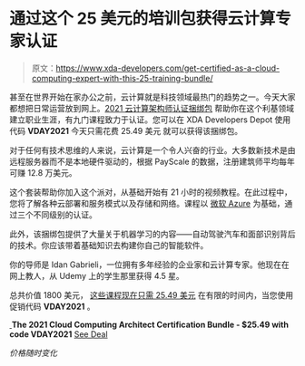 # 通过这个 25 美元的培训包获得云计算专家认证

> 原文：<https://www.xda-developers.com/get-certified-as-a-cloud-computing-expert-with-this-25-training-bundle/>

甚至在世界开始在家办公之前，云计算就是科技领域最热门的趋势之一。今天大家都想把日常运营放到网上。[2021 云计算架构师认证捆绑包](https://depot.xda-developers.com/sales/the-2021-cloud-computing-architect-certification-bundle?utm_source=xda-developers.com&utm_medium=referral&utm_campaign=the-2021-cloud-computing-architect-certification-bundle&utm_term=scsf-470524&utm_content=a0x1P000004Z8zMQAS&scsonar=1) 帮助你在这个利基领域建立职业生涯，有九门课程致力于认证。您可以在 XDA Developers Depot 使用代码 **VDAY2021** 今天只需花费 25.49 美元 就可以获得该捆绑包。

对于任何有技术思维的人来说，云计算是一个令人兴奋的行业。大多数新技术是由远程服务器而不是本地硬件驱动的，根据 PayScale 的数据，注册建筑师平均每年可赚 12.8 万美元。

这个套装帮助你加入这个派对，从基础开始有 21 小时的视频教程。在此过程中，您将了解各种云部署和服务模式以及存储和网络。课程以 [微软 Azure](https://www.xda-developers.com/break-into-cloud-computing-with-this-19-microsoft-azure-training-bundle/) 为基础，通过三个不同级别的认证。

此外，该捆绑包提供了大量关于机器学习的内容——自动驾驶汽车和面部识别背后的技术。你应该带着基础知识去构建你自己的智能软件。

你的导师是 Idan Gabrieli，一位拥有多年经验的企业家和云计算专家。他现在在网上教人，从 Udemy 上的学生那里获得 4.5 星。

总共价值 1800 美元， [这些课程现在只需 25.49 美元](https://depot.xda-developers.com/sales/the-2021-cloud-computing-architect-certification-bundle?utm_source=xda-developers.com&utm_medium=referral&utm_campaign=the-2021-cloud-computing-architect-certification-bundle&utm_term=scsf-470524&utm_content=a0x1P000004Z8zMQAS&scsonar=1) 在有限的时间内，当您使用促销代码 **VDAY2021** 。

[ ](https://depot.xda-developers.com/sales/the-2021-cloud-computing-architect-certification-bundle?utm_source=xda-developers.com&utm_medium=referral-cta&utm_campaign=the-2021-cloud-computing-architect-certification-bundle&utm_term=scsf-470524&utm_content=a0x1P000004Z8zMQAS&scsonar=1)**The 2021 Cloud Computing Architect Certification Bundle - $25.49 with code VDAY2021** [See Deal](https://depot.xda-developers.com/sales/the-2021-cloud-computing-architect-certification-bundle?utm_source=xda-developers.com&utm_medium=referral-cta&utm_campaign=the-2021-cloud-computing-architect-certification-bundle&utm_term=scsf-470524&utm_content=a0x1P000004Z8zMQAS&scsonar=1)

*价格随时变化*